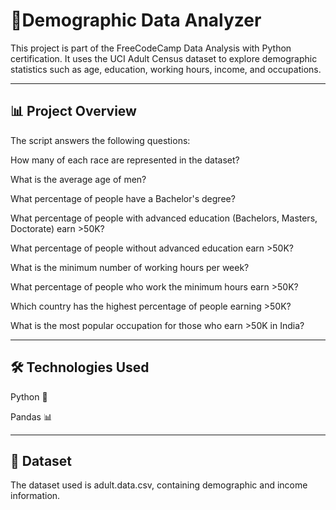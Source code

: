 # 📓Demographic Data Analyzer

This project is part of the FreeCodeCamp Data Analysis with Python certification.
It uses the UCI Adult Census dataset to explore demographic statistics such as age, education, working hours, income, and occupations.

________________________________________________________________________________________________________________________________________________________________

## 📊 Project Overview

The script answers the following questions:

How many of each race are represented in the dataset?

What is the average age of men?

What percentage of people have a Bachelor's degree?

What percentage of people with advanced education (Bachelors, Masters, Doctorate) earn >50K?

What percentage of people without advanced education earn >50K?

What is the minimum number of working hours per week?

What percentage of people who work the minimum hours earn >50K?

Which country has the highest percentage of people earning >50K?

What is the most popular occupation for those who earn >50K in India?

_________________________________________________________________________________________________________________________________________________________________


## 🛠 Technologies Used

Python 🐍

Pandas 📊

_____________________________________________________________________________________________________________________________________________________________________

## 📂 Dataset

The dataset used is adult.data.csv, containing demographic and income information.









